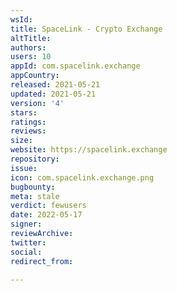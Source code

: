 ```yaml
---
wsId: 
title: SpaceLink - Crypto Exchange
altTitle: 
authors: 
users: 10
appId: com.spacelink.exchange
appCountry: 
released: 2021-05-21
updated: 2021-05-21
version: '4'
stars: 
ratings: 
reviews: 
size: 
website: https://spacelink.exchange
repository: 
issue: 
icon: com.spacelink.exchange.png
bugbounty: 
meta: stale
verdict: fewusers
date: 2022-05-17
signer: 
reviewArchive: 
twitter: 
social: 
redirect_from: 

---
```


